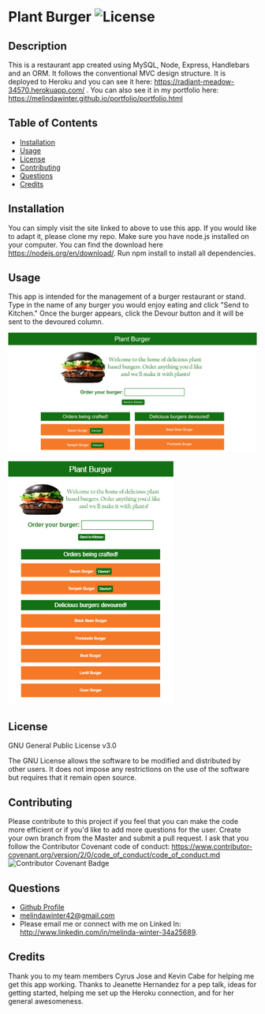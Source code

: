 # Plant Burger ![License](https://img.shields.io/badge/License-GPLv3-blue.svg)

## Description

This is a restaurant app created using MySQL, Node, Express, Handlebars and an ORM. It follows the conventional MVC design structure. It is deployed to Heroku and you can see it here: <https://radiant-meadow-34570.herokuapp.com/> . You can also see it in my portfolio here: <https://melindawinter.github.io/portfolio/portfolio.html>

## Table of Contents

- [Installation](#installation)
- [Usage](#usage)
- [License](#license)
- [Contributing](#contributing)
- [Questions](#questions)
- [Credits](#credits)

## Installation

You can simply visit the site linked to above to use this app. If you would like to adapt it, please clone my repo. Make sure you have node.js installed on your computer. You can find the download here <https://nodejs.org/en/download/>. Run npm install to install all dependencies.

## Usage

This app is intended for the management of a burger restaurant or stand. Type in the name of any burger you would enjoy eating and click "Send to Kitchen." Once the burger appears, click the Devour button and it will be sent to the devoured column.

![app](public/assets/img/app1.png)

![app device view](public/assets/img/app2.png)

## License

GNU General Public License v3.0

The GNU License allows the software to be modified and distributed by other users. It does not impose any restrictions on the use of the software but requires that it remain open source.

## Contributing

Please contribute to this project if you feel that you can make the code more efficient or if you'd like to add more questions for the user. Create your own branch from the Master and submit a pull request. I ask that you follow the Contributor Covenant code of conduct: <https://www.contributor-covenant.org/version/2/0/code_of_conduct/code_of_conduct.md> ![Contributor Covenant Badge](https://img.shields.io/badge/Contributor%20Covenant-v2.0%20adopted-ff69b4.svg)

## Questions

- [Github Profile](https://github.com/melindawinter)
- melindawinter42@gmail.com
- Please email me or connect with me on Linked In: <http://www.linkedin.com/in/melinda-winter-34a25689>.

## Credits

Thank you to my team members Cyrus Jose and Kevin Cabe for helping me get this app working. Thanks to Jeanette Hernandez for a pep talk, ideas for getting started, helping me set up the Heroku connection, and for her general awesomeness.
